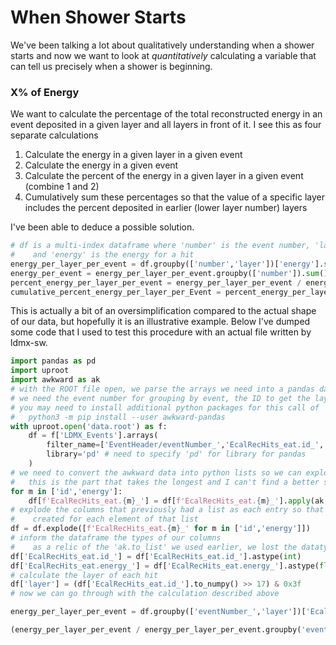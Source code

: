 # When Shower Starts

We've been talking a lot about qualitatively understanding when a shower starts and now we want to look at 
_quantitatively_ calculating a variable that can tell us precisely when a shower is beginning.

### X% of Energy
We want to calculate the percentage of the total reconstructed energy in an event deposited in a given layer
and all layers in front of it. I see this as four separate calculations
1. Calculate the energy in a given layer in a given event
2. Calculate the energy in a given event
3. Calculate the percent of the energy in a given layer in a given event (combine 1 and 2)
4. Cumulatively sum these percentages so that the value of a specific layer includes the percent 
    deposited in earlier (lower layer number) layers

I've been able to deduce a possible solution.
```python
# df is a multi-index dataframe where 'number' is the event number, 'layer' is the layer number for a hit,
#    and 'energy' is the energy for a hit
energy_per_layer_per_event = df.groupby(['number','layer'])['energy'].sum()
energy_per_event = energy_per_layer_per_event.groupby(['number']).sum()
percent_energy_per_layer_per_event = energy_per_layer_per_event / energy_per_event
cumulative_percent_energy_per_layer_per_Event = percent_energy_per_layer_per_event.groupby(['number']).cumsum()
```
This is actually a bit of an oversimplification compared to the actual shape of our data,
but hopefully it is an illustrative example. Below I've dumped some code that I used to
test this procedure with an actual file written by ldmx-sw. 
```python
import pandas as pd
import uproot
import awkward as ak
# with the ROOT file open, we parse the arrays we need into a pandas dataframe
# we need the event number for grouping by event, the ID to get the layer, and the hit energy
# you may need to install additional python packages for this call of 'arrays' to work
#   python3 -m pip install --user awkward-pandas
with uproot.open('data.root') as f:
    df = f['LDMX_Events'].arrays(
        filter_name=['EventHeader/eventNumber_','EcalRecHits_eat.id_','EcalRecHits_eat.energy_'],
        library='pd' # need to specify 'pd' for library for pandas
    )
# we need to convert the awkward data into python lists so we can explode them into their own columns
#   this is the part that takes the longest and I can't find a better solution right now
for m in ['id','energy']:
    df[f'EcalRecHits_eat.{m}_'] = df[f'EcalRecHits_eat.{m}_'].apply(ak.to_list)
# explode the columns that previously had a list as each entry so that a new row is
#    created for each element of that list
df = df.explode([f'EcalRecHits_eat.{m}_' for m in ['id','energy']])
# inform the dataframe the types of our columns
#    as a relic of the 'ak.to_list' we used earlier, we lost the datatype
df['EcalRecHits_eat.id_'] = df['EcalRecHits_eat.id_'].astype(int)
df['EcalRecHits_eat.energy_'] = df['EcalRecHits_eat.energy_'].astype(float)
# calculate the layer of each hit
df['layer'] = (df['EcalRecHits_eat.id_'].to_numpy() >> 17) & 0x3f
# now we can go through with the calculation described above

energy_per_layer_per_event = df.groupby(['eventNumber_','layer'])['EcalRecHits_eat.energy_'].sum()

(energy_per_layer_per_event / energy_per_layer_per_event.groupby('eventNumber_').sum()).groupby('eventNumber_').cumsum()
```
